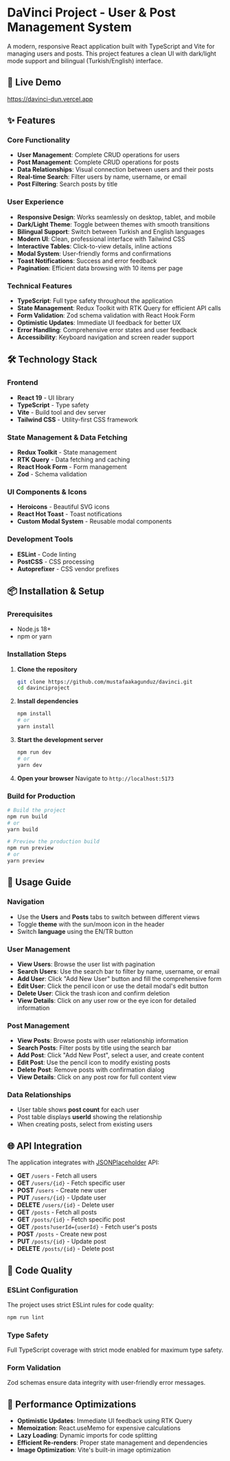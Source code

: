 # DaVinci Project - User & Post Management System

A modern, responsive React application built with TypeScript and Vite for managing users and posts. This project features a clean UI with dark/light mode support and bilingual (Turkish/English) interface.

## 🚀 Live Demo

https://davinci-dun.vercel.app

## ✨ Features

### Core Functionality
- **User Management**: Complete CRUD operations for users
- **Post Management**: Complete CRUD operations for posts  
- **Data Relationships**: Visual connection between users and their posts
- **Real-time Search**: Filter users by name, username, or email
- **Post Filtering**: Search posts by title

### User Experience
- **Responsive Design**: Works seamlessly on desktop, tablet, and mobile
- **Dark/Light Theme**: Toggle between themes with smooth transitions
- **Bilingual Support**: Switch between Turkish and English languages
- **Modern UI**: Clean, professional interface with Tailwind CSS
- **Interactive Tables**: Click-to-view details, inline actions
- **Modal System**: User-friendly forms and confirmations
- **Toast Notifications**: Success and error feedback
- **Pagination**: Efficient data browsing with 10 items per page

### Technical Features
- **TypeScript**: Full type safety throughout the application
- **State Management**: Redux Toolkit with RTK Query for efficient API calls
- **Form Validation**: Zod schema validation with React Hook Form
- **Optimistic Updates**: Immediate UI feedback for better UX
- **Error Handling**: Comprehensive error states and user feedback
- **Accessibility**: Keyboard navigation and screen reader support

## 🛠️ Technology Stack

### Frontend
- **React 19** - UI library
- **TypeScript** - Type safety
- **Vite** - Build tool and dev server
- **Tailwind CSS** - Utility-first CSS framework

### State Management & Data Fetching
- **Redux Toolkit** - State management
- **RTK Query** - Data fetching and caching
- **React Hook Form** - Form management
- **Zod** - Schema validation

### UI Components & Icons
- **Heroicons** - Beautiful SVG icons
- **React Hot Toast** - Toast notifications
- **Custom Modal System** - Reusable modal components

### Development Tools
- **ESLint** - Code linting
- **PostCSS** - CSS processing
- **Autoprefixer** - CSS vendor prefixes

## 📦 Installation & Setup

### Prerequisites
- Node.js 18+ 
- npm or yarn

### Installation Steps

1. **Clone the repository**
   ```bash
   git clone https://github.com/mustafaakagunduz/davinci.git
   cd davinciproject
   ```

2. **Install dependencies**
   ```bash
   npm install
   # or
   yarn install
   ```

3. **Start the development server**
   ```bash
   npm run dev
   # or
   yarn dev
   ```

4. **Open your browser**
   Navigate to `http://localhost:5173`

### Build for Production

```bash
# Build the project
npm run build
# or
yarn build

# Preview the production build
npm run preview
# or
yarn preview
```

## 🎯 Usage Guide

### Navigation
- Use the **Users** and **Posts** tabs to switch between different views
- Toggle **theme** with the sun/moon icon in the header
- Switch **language** using the EN/TR button

### User Management
- **View Users**: Browse the user list with pagination
- **Search Users**: Use the search bar to filter by name, username, or email  
- **Add User**: Click "Add New User" button and fill the comprehensive form
- **Edit User**: Click the pencil icon or use the detail modal's edit button
- **Delete User**: Click the trash icon and confirm deletion
- **View Details**: Click on any user row or the eye icon for detailed information

### Post Management  
- **View Posts**: Browse posts with user relationship information
- **Search Posts**: Filter posts by title using the search bar
- **Add Post**: Click "Add New Post", select a user, and create content
- **Edit Post**: Use the pencil icon to modify existing posts
- **Delete Post**: Remove posts with confirmation dialog
- **View Details**: Click on any post row for full content view

### Data Relationships
- User table shows **post count** for each user
- Post table displays **userId** showing the relationship
- When creating posts, select from existing users

## 🌐 API Integration

The application integrates with [JSONPlaceholder](https://jsonplaceholder.typicode.com/) API:

- **GET** `/users` - Fetch all users
- **GET** `/users/{id}` - Fetch specific user
- **POST** `/users` - Create new user
- **PUT** `/users/{id}` - Update user
- **DELETE** `/users/{id}` - Delete user
- **GET** `/posts` - Fetch all posts  
- **GET** `/posts/{id}` - Fetch specific post
- **GET** `/posts?userId={userId}` - Fetch user's posts
- **POST** `/posts` - Create new post
- **PUT** `/posts/{id}` - Update post
- **DELETE** `/posts/{id}` - Delete post

## 🧪 Code Quality

### ESLint Configuration
The project uses strict ESLint rules for code quality:
```bash
npm run lint
```

### Type Safety
Full TypeScript coverage with strict mode enabled for maximum type safety.

### Form Validation
Zod schemas ensure data integrity with user-friendly error messages.

## 🚀 Performance Optimizations

- **Optimistic Updates**: Immediate UI feedback using RTK Query
- **Memoization**: React.useMemo for expensive calculations
- **Lazy Loading**: Dynamic imports for code splitting
- **Efficient Re-renders**: Proper state management and dependencies
- **Image Optimization**: Vite's built-in image optimization